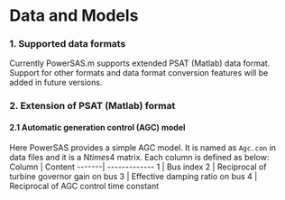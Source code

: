 # Data and Models
### 1. Supported data formats
Currently PowerSAS.m supports extended PSAT (Matlab) data format. Support for other formats and data format conversion features will be added in future versions.

### 2. Extension of PSAT (Matlab) format
#### 2.1 Automatic generation control (AGC) model
Here PowerSAS provides a simple AGC model. It is named as `Agc.con` in data files and it is a N$times$4 matrix. Each column is defined as below:
Column  | Content
-------| -------------
1 | Bus index
2 | Reciprocal of turbine governor gain on bus
3 | Effective damping ratio on bus
4 | Reciprocal of AGC control time constant 